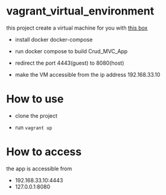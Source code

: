﻿# vagrant_virtual_environment
this project create a virtual machine for you with [this box](https://app.vagrantup.com/ubuntu/boxes/bionic64)

* install docker docker-compose 

* run docker compose to build Crud_MVC_App

* redirect the port 4443(guest) to 8080(host)

* make the VM accessible from the ip address 192.168.33.10

# How to use

- clone the project

- run `vagrant up`

# How to access

the app is accessible from 

- 192.168.33.10:4443
- 127.0.0.1:8080



